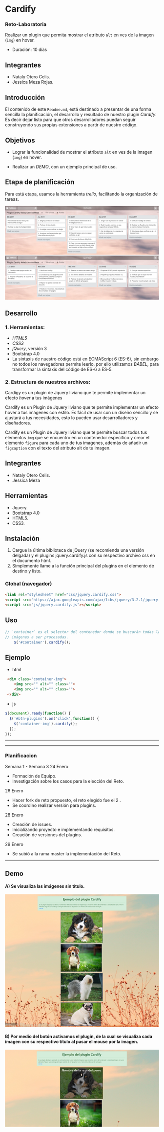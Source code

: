# Cardify

### Reto-Laboratoria

Realizar un plugin que permita mostrar el atributo `alt` en ves de la imagen (`img`) en hover.
* Duración: 10 días

## Integrantes
* Nataly Otero Celis.
* Jessica Meza Rojas.

## Introducción
El contenido de este `Readme.md`, está destinado a presentar de una forma sencilla la planificación, el desarrollo y resultado de nuestro plugin _Cardify_. Es decir dejar listo para que otros desarrolladores puedan seguir construyendo sus propias extensiones a partir de nuestro código.

## Objetivos

* Lograr la funcionalidad de mostrar el atributo `alt` en ves de la imagen (`img`) en hover.

* Realizar un _DEMO_, con un ejemplo principal de uso.


## Etapa de planificación

Para está etapa, usamos la herramienta _trello_, facilitando la organización de tareas.

![trello-semana1](public/assets/docs/trello-semana-1.png)
![trello-semana2](public/assets/docs/trello-semana-2.png)

## Desarrollo

### 1. Herramientas:

* _HTML5_
* _CSS3_
* _jQuery_, versión 3
* Bootstrap 4.0
* La sintaxis de nuestro código está en ECMAScript 6 (ES-6), sin embargo no todos los navegadores permite leerlo, por ello utilizamos _BABEL_, para transformar la sintaxis del código de ES-6 a ES-5.

### 2. Estructura de nuestros archivos: 




 Cardigy es un plugin de Jquery liviano que te permite implementar un efecto _hover_ a tus imágenes 

Cardify es un Plugin de Jquery liviano que te permite implementar un efecto hover a tus imágenes con estilo. Es fácil de usar con un diseño sencillo y se ajustará a tus necesidades, esto lo pueden usar desarrolladores y diseñadores.


Cardify es un Plugin de Jquery liviano que te permite buscar todos tus elementos `img` que se encuentro en un contenedor específico y crear el elemento `figure` para cada uno de tus imagenes, además de añadir un `figcaption` con el texto del atributo alt de tu imagen.
## Integrantes

* Nataly Otero Celis.
*  Jessica Meza

## Herramientas

* Jquery.
* Bootstrap 4.0
* HTML5.
* CSS3.


## Instalación
1. Cargue la última biblioteca de jQuery (se recomienda una versión delgada) y el plugins jquery.cardify.js con su respectivo archivo css en el documento html.
2. Simplemente llame a la función principal del plugins en el elemento de destino y listo.

### Global (navegador)

```html
<link rel="stylesheet" href="css/jquery.cardify.css">
<script src="https://ajax.googleapis.com/ajax/libs/jquery/3.2.1/jquery.min.js"></script>
<script src="js/jquery.cardify.js"></script>
```

## Uso

```js
// `container` es el selector del contenedor donde se buscarán todas las
// imágenes a ser procesadas.
    $('#container').cardify();
```
## Ejemplo

+ html
```html
 <div class="container-img">
    <img src="" alt="" class="">
    <img src="" alt="" class="">
 </div>
```

+ js
```js
$(document).ready(function() {
  $('#btn-plugins').on('click',function() {
    $('container-img').cardify();
  });  
});
```
***
***

### Planificacion

Semana 1 - Semana 3
24 Enero
- Formación de Equipo.
- Investigación sobre los casos para la elección del Reto.

26 Enero
- Hacer fork de reto propuesto, el reto elegido fue el 2 <Cardify>.
- Se coordino realizar versión para plugins.

28 Enero
- Creación de issues.
- Inicializando proyecto e implementando requisitos.
- Creación de versiones del plugins.

29 Enero
- Se subió a la rama master la implementación del Reto.

*** 
## Demo

#### A) Se visualiza las imágenes sin título.

![imagen1](public/assets/docs/sinPlugin.png)

#### B) Por medio del botón activamos el plugin, de la cual se visualiza cada imagen con su respectivo título al pasar el mouse por la imagen.

![imagen2](public/assets/docs/conPlugin.png)
